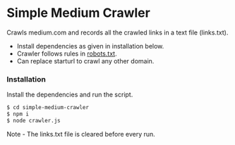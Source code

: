 # Simple Medium Crawler

Crawls medium.com and records all the crawled links in a text file (links.txt).

  - Install dependencies as given in installation below.
  - Crawler follows rules in [robots.txt].
  - Can replace starturl to crawl any other domain.

### Installation

Install the dependencies and run the script.

```sh
$ cd simple-medium-crawler
$ npm i
$ node crawler.js
```
Note - The links.txt file is cleared before every run.


[robots.txt]: <https://medium.com/robots.txt>